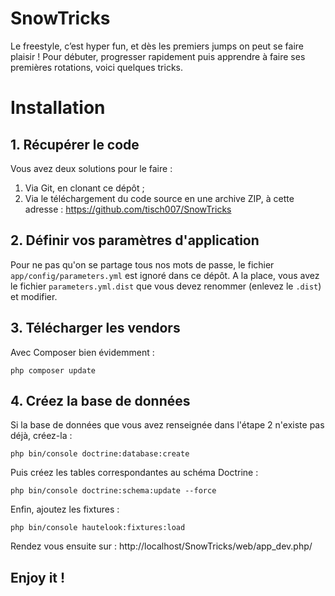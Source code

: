 # SnowTricks
Le freestyle, c’est hyper fun, et dès les premiers jumps on peut se faire plaisir ! Pour débuter,
progresser rapidement puis apprendre à faire ses premières rotations, voici quelques tricks.


# Installation
## 1. Récupérer le code
Vous avez deux solutions pour le faire :

1. Via Git, en clonant ce dépôt ;
2. Via le téléchargement du code source en une archive ZIP, à cette adresse : https://github.com/tisch007/SnowTricks

## 2. Définir vos paramètres d'application
Pour ne pas qu'on se partage tous nos mots de passe, le fichier `app/config/parameters.yml` est ignoré dans ce dépôt. A la place, vous avez le fichier `parameters.yml.dist` que vous devez renommer (enlevez le `.dist`) et modifier.

## 3. Télécharger les vendors
Avec Composer bien évidemment :

    php composer update

## 4. Créez la base de données
Si la base de données que vous avez renseignée dans l'étape 2 n'existe pas déjà, créez-la :

    php bin/console doctrine:database:create

Puis créez les tables correspondantes au schéma Doctrine :

    php bin/console doctrine:schema:update --force

Enfin, ajoutez les fixtures :

    php bin/console hautelook:fixtures:load

Rendez vous ensuite sur : http://localhost/SnowTricks/web/app_dev.php/
## Enjoy it !
